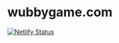 # wubbygame.com
[![Netlify Status](https://api.netlify.com/api/v1/badges/71753764-5ec4-40eb-b702-3701931564cf/deploy-status)](https://app.netlify.com/sites/flourishing-douhua-1e5ea0/deploys)
